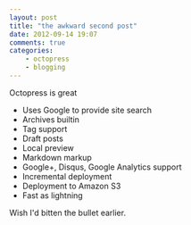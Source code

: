 ```yaml
---
layout: post
title: "the awkward second post"
date: 2012-09-14 19:07
comments: true
categories:
    - octopress
    - blogging
---
```

Octopress is great

- Uses Google to provide site search
- Archives builtin
- Tag support
- Draft posts
- Local preview
- Markdown markup
- Google+, Disqus, Google Analytics support
- Incremental deployment
- Deployment to Amazon S3
- Fast as lightning

Wish I'd bitten the bullet earlier.
